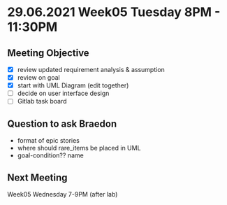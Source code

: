 # 29.06.2021 Week05 Tuesday 8PM - 11:30PM

## Meeting Objective
- [x] review updated requirement analysis & assumption
- [x] review on goal
- [x] start with UML Diagram (edit together)
- [ ] decide on user interface design
- [ ] Gitlab task board

## Question to ask Braedon
* format of epic stories
* where should rare_items be placed in UML
* goal-condition?? name

## Next Meeting
Week05 Wednesday 7-9PM (after lab)
